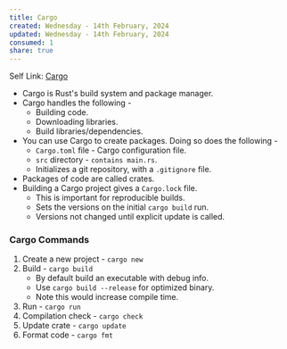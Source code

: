 ```yaml
---
title: Cargo
created: Wednesday - 14th February, 2024
updated: Wednesday - 14th February, 2024
consumed: 1
share: true
---
```


Self Link: [Cargo](Cargo.md)

* Cargo is Rust's build system and package manager.
* Cargo handles the following - 
  * Building code.
  * Downloading libraries.
  * Build libraries/dependencies.
* You can use Cargo to create packages. Doing so does the following - 
  * `Cargo.toml` file - Cargo configuration file.
  * `src` directory - `contains main.rs`.
  * Initializes a git repository, with a `.gitignore` file.
* Packages of code are called crates.
* Building a Cargo project gives a `Cargo.lock` file.
  * This is important for reproducible builds.
  * Sets the versions on the initial `cargo build` run.
  * Versions not changed until explicit update is called.

### Cargo Commands

1. Create a new project - `cargo new`
1. Build - `cargo build`
   * By default build an executable with debug info.
   * Use `cargo build --release` for optimized binary.
   * Note this would increase compile time.
1. Run - `cargo run`
1. Compilation check - `cargo check`
1. Update crate - `cargo update`
1. Format code - `cargo fmt`
